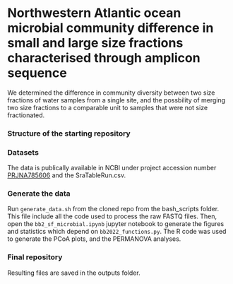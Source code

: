 # Northwestern Atlantic ocean microbial community difference in small and large size fractions characterised through amplicon sequence

We determined the difference in community diversity between two size fractions of water samples from a single site, and the possbility of merging two size fractions to a comparable unit to samples that were not size fractionated.

### Structure of the starting repository

    
### Datasets
The data is publically available in NCBI under project accession number [PRJNA785606](https://www.ncbi.nlm.nih.gov/bioproject/?term=PRJNA785606) and the SraTableRun.csv.

### Generate the data
Run ```generate_data.sh``` from the cloned repo from the bash_scripts folder. This file include all the code used to process the raw FASTQ files. Then, open the ```bb2_sf_microbial.ipynb``` jupyter notebook to generate the figures and statistics which depend on ```bb2022_functions.py```. The R code was used to generate the PCoA plots, and the PERMANOVA analyses.

### Final repository
Resulting files are saved in the outputs folder.
